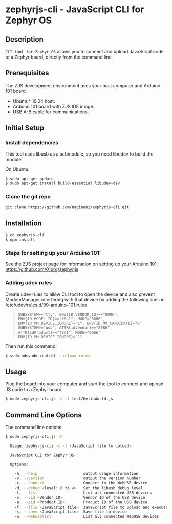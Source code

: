 # zephyrjs-cli - JavaScript CLI for Zephyr OS
## Description

`CLI tool for Zephyr OS` allows you to connect and upload JavaScript code to a Zephyr
board, directly from the command line.

## Prerequisites

The ZJS development environment uses your host computer and Arduino 101 board.

* Ubuntu* 16.04 host.
* Arduino 101 board with ZJS IDE image.
* USB A-B cable for communications.

## Initial Setup

### Install dependencies

This tool uses libusb as a submodule, so you need libudev to build the module.

On Ubuntu:
```bash
$ sudo apt-get update
$ sudo apt-get install build-essential libudev-dev
```

### Clone the git repo
```bash
git clone https://github.com/nagineni/zephyrjs-cli.git
```

## Installation

```bash
$ cd zephyrjs-cli
$ npm install
```

### Steps for setting up your Arduino 101:

  See the ZJS project page for information on setting up your Arduino 101.
  https://github.com/01org/zephyr.js

### Adding udev rules

  Create udev rules to allow CLI tool to open the device and also prevent
  ModemManager interfering with that device by adding the following lines
  in /etc/udev/rules.d/99-arduino-101.rules

>     SUBSYSTEM=="tty", ENV{ID_VENDOR_ID}=="8086", ENV{ID_MODEL_ID}=="f8a1", MODE="0666", ENV{ID_MM_DEVICE_IGNORE}="1", ENV{ID_MM_CANDIDATE}="0"
>     SUBSYSTEM=="usb", ATTR{idVendor}=="8086", ATTR{idProduct}=="f8a1", MODE="0666" ENV{ID_MM_DEVICE_IGNORE}="1"

  Then run this command:
  ```bash
  $ sudo udevadm control --reload-rules
  ```

## Usage

Plug the board into your computer and start the tool to connect and upload JS code to a Zephyr board
```bash
$ node zephyrjs-cli.js -c -f test/HelloWorld.js
  ```

## Command Line Options

The command line options
```bash
$ node zephyrjs-cli.js -h

  Usage: zephyrjs-cli -c -f <JavaScript file to upload>

  JavaScript CLI for Zephyr OS

  Options:

    -h, --help                    output usage information
    -V, --version                 output the version number
    -c, --connect                 Connect to the WebUSB device
    -d, --debug <level: 0 to 4>   Set the libusb debug level
    -l, --list                    List all connected USB devices
    -v, --vid <Vendor ID>         Vendor ID of the USB device
    -p, --pid <Product ID>        Product ID of the USB device
    -f, --file <JavaScript file>  JavaScript file to upload and execute
    -s, --save <JavaScript file>  Save file to device
    -w, --webusblist              List all connected WebUSB devices
  ```
